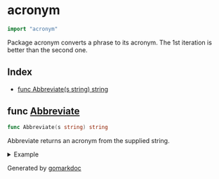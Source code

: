 <!-- Code generated by gomarkdoc. DO NOT EDIT -->

# acronym

```go
import "acronym"
```

Package acronym converts a phrase to its acronym\. The 1st iteration is better than the second one\.

## Index

- [func Abbreviate(s string) string](<#func-abbreviate>)


## func [Abbreviate](<https://github.com/vpayno/exercism-workspace/blob/main/go/acronym/acronym.go#L11>)

```go
func Abbreviate(s string) string
```

Abbreviate returns an acronym from the supplied string\.

<details><summary>Example</summary>
<p>

```go
{
	fmt.Println(Abbreviate("One Two Three"))

}
```

#### Output

```
OTT
```

</p>
</details>



Generated by [gomarkdoc](<https://github.com/princjef/gomarkdoc>)
